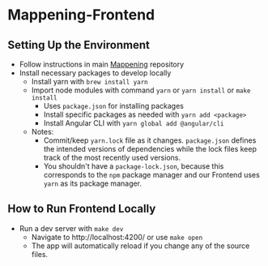 # Mappening-Frontend

## Setting Up the Environment

- Follow instructions in main [Mappening](https://github.com/ucladevx/Mappening) repository
- Install necessary packages to develop locally
  - Install yarn with `brew install yarn`
  - Import node modules with command `yarn` or `yarn install` or `make install`
    - Uses `package.json` for installing packages
    - Install specific packages as needed with `yarn add <package>`
    - Install Angular CLI with `yarn global add @angular/cli`
  - Notes:
    - Commit/keep `yarn.lock` file as it changes. `package.json` defines the intended versions of dependencies while the lock files keep track of the most recently used versions.
    - You shouldn't have a `package-lock.json`, because this corresponds to the `npm` package manager and our Frontend uses `yarn` as its package manager.

## How to Run Frontend Locally

- Run a dev server with `make dev`
  - Navigate to http://localhost:4200/ or use `make open`
  - The app will automatically reload if you change any of the source files.

